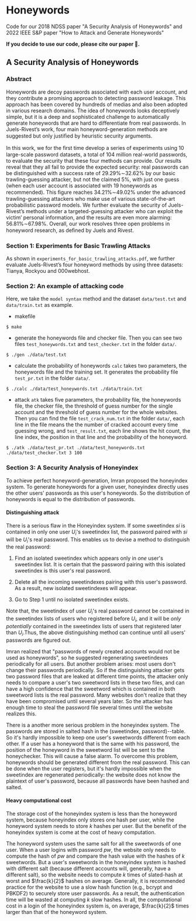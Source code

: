 # Honeywords
Code for our 2018 NDSS paper "A Security Analysis of Honeywords" and 2022 IEEE S&amp;P paper "How to Attack and Generate Honeywords"

<b>If you decide to use our code, please cite our paper 🤝.</b>

## A Security Analysis of Honeywords

### Abstract

Honeywords are decoy passwords associated with each user account, and they contribute a promising approach to detecting password leakage. This approach has been covered by hundreds of medias and also been adopted in various research domains. The idea of honeywords looks deceptively simple, but it is a deep and sophisticated challenge to automatically generate honeywords that are hard to differentiate from real passwords. In Juels-Rivest’s work, four main honeyword-generation methods are suggested but only justiﬁed by heuristic security arguments.

In this work, we for the ﬁrst time develop a series of experiments using 10 large-scale password datasets, a total of 104 million real-world passwords, to evaluate the security that these four methods can provide. Our results reveal that they all fail to provide the expected security: real passwords can be distinguished with a success rate of 29.29%∼32.62% by our basic trawling-guessing attacker, but not the claimed 5%, with just one guess (when each user account is associated with 19 honeywords as recommended). This ﬁgure reaches 34.21%∼49.02% under the advanced trawling-guessing attackers who make use of various state-of-the-art probabilistic password models. We further evaluate the security of Juels-Rivest’s methods under a targeted-guessing attacker who can exploit the victim’ personal information, and the results are even more alarming: 56.81%∼67.98%. Overall, our work resolves three open problems in honeyword research, as deﬁned by Juels and Rivest.

### Section 1: Experiments for Basic Trawling Attacks

As shown in `experiments_for_basic_trawling_attacks.pdf`, we further evaluate Juels-Rivest’s four honeyword methods by using three datasets: Tianya, Rockyou and 000webhost.

### Section 2: An example of attacking code

Here, we take the `model syntax` method and the dataset `data/test.txt` and `data/train.txt` as example.

* makefile
~~~~~~{.sh}
$ make
~~~~~~

* generate the honeywords file and checker file. Then you can see two files `test_honeywords.txt` and `test_checker.txt` in the folder `data/`.
~~~~~~{.sh}
$ ./gen ./data/test.txt
~~~~~~

* calculate the probability of honeywords
`calc` takes two parameters, the honeywords file and the training set. It generates the probability file `test_pr.txt` in the folder `data/`.
~~~~~~{.sh}
$ ./calc ./data/test_honeywords.txt ./data/train.txt
~~~~~~

* attack
`atk` takes five parameters, the probability file, the honeywords file, the checker file, the threshold of guess number for the single account and the threshold of guess number for the whole websites. Then you can find the file `test_crack_num.txt` in the folder `data/`, each line in the file means the the number of cracked account every time guessing wrong, and `test_result.txt`, each line shows the hit count, the line index, the position in that line and the probability of the honeyword.
~~~~~~{.sh}
$ ./atk ./data/test_pr.txt ./data/test_honeywords.txt ./data/test_checker.txt 3 100
~~~~~~

### Section 3: A Security Analysis of Honeyindex

To achieve perfect honeyword-generation, Imran  proposed the honeyindex system. To generate honeywords for a given user, honeyindex directly uses the other users' passwords as this user's honeywords. So the distribution of honeywords is equal to the distribution of passwords.

#### Distinguishing attack

There is a serious flaw in the Honeyindex system. If some sweetindex $si$ is contained  in only one user $U_i$'s sweetindex list, the password paired with $si$ will be $U_i$'s real password. This enables us to devise a method  to distinguish the real password:

1. Find an isolated sweetindex which appears only in *one* user's sweetindex list. It is certain that the password  pairing with this isolated sweetindex is  this user's  real password.

2. Delete all the incoming sweetindexes pairing with this user's password. As a result, new isolated sweetindexes will appear.

3. Go to Step 1 until no isolated sweetindex exists.

Note that, the sweetindex of user $U_i$'s real password cannot be contained in the sweetindex lists of users who registered before $U_i$, and it will be *only*  *potentially* contained in the  sweetindex lists of  users that registered later than $U_i$.Thus, the above distinguishing method can continue until all users' passwords are figured out.

Imran realized that "passwords of newly created accounts would not be used as honeywords", so he suggested regenerating sweetindexes periodically for all users. But another  problem arises: most users don't change their passwords periodically. So if the distinguishing attacker gets two password files that are leaked at different time points, the attacker only needs to compare a user's two sweetword lists in these two files, and can have a high confidence that the sweetword which is contained in both sweetword lists is the real password. Many websites don't realize that they  have been compromised until several years later. So the attacker has enough time to steal the password file   several times until  the website realizes this.

There is a another more serious problem in the honeyindex system. The passwords are stored in salted hash in the (sweetindex, password)--table. So it's hardly  impossible  to keep one user's sweetwords different from each other. If a user has a honeyword that is the same with his password, the position of the honeyword in the sweetword list will be sent to the honeychecker. This will cause a false alarm. To overcome  this problem, honeywords should be generated different from the real password. This can be done when the user registers, but it's  hardly  impossible when the sweetindex are regenerated periodically: the website does not know the plaintext of user's password, because all passwords have been hashed and salted.

#### Heavy computational cost

The storage cost of the honeyindex system is less than the honeyword system, because honeyindex only stores one hash per user, while the honeyword system needs to store $k$ hashes per user. But the benefit of the honeyindex system is come at the cost of heavy computation.

The honeyword system uses the same salt for all the sweetwords of one user. When a user logins with password $pw$, the website only needs to compute the hash of $pw$ and compare the hash value with the hashes of $k$ sweetwords. But a user's sweetwords in the honeyindex system is hashed with different salt (because different accounts will, generally, have a different salt), so the website needs to compute $k$ times of slated-hash  at worst and $\frac{k}{2}$ hashes on average. Generally, it is recommended practice for the website to  use a slow hash function (e.g., bcrypt and PBKDF2) to securely store user passwords. As a result, the authentication time will be wasted at computing $k$ slow hashes. In all, the computational cost in a login of the honeyindex system is, on average, $\frac{k}{2}$ times larger than that of the honeyword system.
